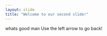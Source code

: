 ```yaml
---
layout: slide
title: "Welcome to our second slide!"
---
```

whats good man
Use the left arrow to go back!
